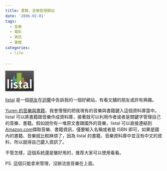 ```yaml
---
title: 書籍、音樂管理網站
date: '2006-02-01'
tags:
  - 音樂
  - 電影
  - 資訊
  - 書籍
categories:
  - life

---
```

[![listallogo2](images/0.gif)](http://www.flickr.com/photos/yurenju/94098313/ "Photo Sharing")  
  
[listal](http://www.listal.com/) 是一個[朋友](http://ezgod.listal.com/)在[迴響](http://yurenju.info/?p=259#comment-2301)中告訴我的一個好網站，有看文舖的朋友或許有興趣。  
  
[Yuren 的音樂與書籍](http://yurenju.listal.com/)，我會慢慢的把我現有的音樂與書籍鍵入這個資料庫當中。listal 可以將書籍跟音樂作成資料庫，接著就可以利用作者或者是關鍵字管理自己的音樂、書籍。假如說你有一堆原文書跟國外的音樂，listal 可以直接連結到 [Amazon.com](http://www.amazon.com/)擷取音樂、書籍資訊，僅要輸入名稱或者是 ISBN 即可，如果是國內的書籍、音樂就比較麻煩了，因為 listal 的書籍、音樂資料庫中並沒有中文的資料，所以就得自己鍵入資訊了。  
  
不管怎樣，這個系統還是蠻好用的，推荐大家可以使用看看。  
  
PS. 這個只能拿來管理，沒辦法放音樂在上面。